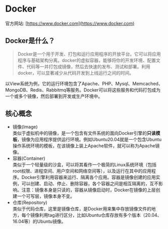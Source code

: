# Docker

官方网站: [https://www.docker.com](https://www.docker.com)

## Docker是什么？

> Docker是一个用于开发、打包和运行应用程序的开放平台。它可以将应用程序与基础架构分离。docker的虚拟容器，能够将你的开发环境、配置文件、代码等一并打包成镜像，然后去快速的发布、测试和部署。利用docker，可以显著减少从代码开发到上线运行之间的时间。

以View系统为例，它的运行环境包含了Apache、PHP、Mysql、Memcached、MongoDB、Redis、Rabbitmq等服务。Docker可以将这些服务和代码打包成为一个或多个镜像，然后部署到开发或生产环境中。

## 核心概念

-   镜像(Image)<br>
    类似于虚拟机中的镜像，是一个包含有文件系统的面向Docker引擎的**只读模板**，镜像为应用程序提供运行环境。例如Ubuntu20.04就是一个包含Ubuntu操作系统环境的模板，在该镜像上装上Apache软件，就可以称为Apache镜像。
-   容器(Container)<br>
    类似于一个轻量级的沙盒，可以将其看作一个极简的Linux系统环境（包括root权限、进程空间、用户空间和网络空间等），以及运行在其中的应用程序。Docker引擎利用容器来运行、隔离各个应用。容器是镜像创建的应用实例，可以创建、启动、停止、删除容器，各个容器之间是相互隔离的，互不影响。注意：镜像本身是只读的，容器从镜像启动时，Docker在镜像的上层创建一个可写层，镜像本身不变。
-   仓库(Repository)<br>
    类似于代码仓库，这里是镜像仓库，是Docker用来集中存放镜像文件的地方，每个镜像利用tag进行区分，比如Ubuntu仓库存放有多个版本（20.04、16.04等）的Ubuntu镜像。